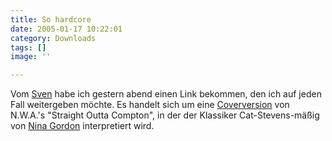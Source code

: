 ```yaml
---
title: So hardcore
date: 2005-01-17 10:22:01
category: Downloads
tags: []
image: ''

---
```


Vom [Sven](http://www.thefunk.de) habe ich gestern abend einen Link bekommen, den ich auf jeden Fall weitergeben möchte. Es handelt sich um eine [Coverversion](http://www.ninagordon.com/audio/straightouttacompton.mp3) von N.W.A.'s "Straight Outta Compton", in der der Klassiker Cat-Stevens-mäßig von [Nina Gordon](http://www.ninagordon.com) interpretiert wird.
